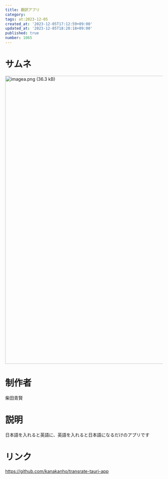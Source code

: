 ```yaml
---
title: 翻訳アプリ
category:
tags: at:2023-12-05
created_at: '2023-12-05T17:12:59+09:00'
updated_at: '2023-12-05T18:20:18+09:00'
published: true
number: 1065
---
```


# サムネ
<img width="919" alt="imagea.png (36.3 kB)" src="/img/markdown/1065/15dac4f9-068c-467f-af6c-92dd54dbe216.webp">

# 制作者
柴田青賢

# 説明
日本語を入れると英語に、英語を入れると日本語になるだけのアプリです
# リンク
https://github.com/kanakanho/transrate-tauri-app
